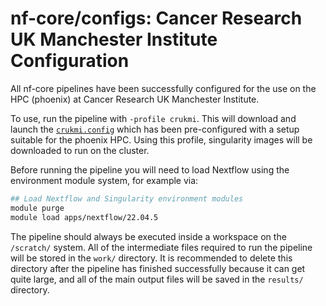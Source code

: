 # nf-core/configs: Cancer Research UK Manchester Institute Configuration

All nf-core pipelines have been successfully configured for the use on the HPC (phoenix) at Cancer Research UK Manchester Institute.

To use, run the pipeline with `-profile crukmi`. This will download and launch the [`crukmi.config`](../conf/crukmi.config) which has been pre-configured with a setup suitable for the phoenix HPC. Using this profile, singularity images will be downloaded to run on the cluster.

Before running the pipeline you will need to load Nextflow using the environment module system, for example via:

```bash
## Load Nextflow and Singularity environment modules
module purge
module load apps/nextflow/22.04.5
```

The pipeline should always be executed inside a workspace on the `/scratch/` system. All of the intermediate files required to run the pipeline will be stored in the `work/` directory. It is recommended to delete this directory after the pipeline has finished successfully because it can get quite large, and all of the main output files will be saved in the `results/` directory.